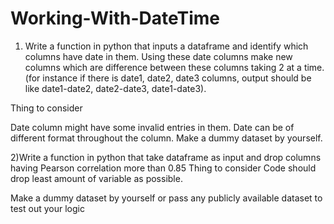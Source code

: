 # Working-With-DateTime
1) Write a function in python that inputs a dataframe and identify which columns have date in them. Using these date columns make new columns which are difference between these columns taking 2 at a time. (for instance if there is date1, date2, date3 columns, output should be like date1-date2, date2-date3, date1-date3). 

Thing to consider

Date column might have some invalid entries in them. 
Date can be of different format throughout the column.
Make a dummy dataset by yourself.


2)Write a function in python that take dataframe as input and drop columns having Pearson correlation more than 0.85
Thing to consider
Code should drop least amount of variable as possible.

Make a dummy dataset by yourself or pass any publicly available dataset to test out your logic

